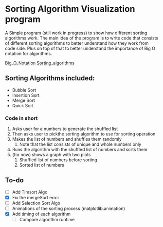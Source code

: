 # Sorting Algorithm Visualization program

A Simple program (still work in progress) to show how different sorting algorithms work.
The main idea of the program is to write code that consists of different sorting algorithms
to better understand how they work from code side. Plus on top of that to better understand 
the importance of Big O notation for algorithms.

[Big_O_Notation](https://en.wikipedia.org/wiki/Big_O_notation)
[Sorting_algorithms](https://en.wikipedia.org/wiki/Sorting_algorithm)


## Sorting Algorithms included:

- Bubble Sort
- Insertion Sort
- Merge Sort
- Quick Sort

### Code in short

1. Asks user for a numbers to generate the shuffled list
2. Then asks user to pickthe sorting algorithm to use for sorting operation
3. Makes the list of numbers and shuffles them randomly
   1. Note that the list consists of unique and whole numbers only
4. Runs the algorithm with the shuffled list of numbers and sorts them
5. (for now) shows a graph with two plots
   1. Shuffled list of numbers before sorting
   2. Sorted list of numbers


## To-do

- [ ] Add Timsort Algo
- [x] Fix the mergeSort error
- [ ] Add Selection Sort Algo
- [ ] Animations of the sorting process (matplotlib.animation)
- [x] Add timing of each algorithm
  - [ ] Compare algorithm runtime
